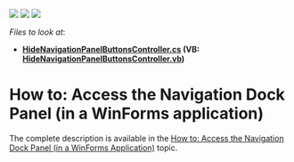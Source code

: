 <!-- default badges list -->
![](https://img.shields.io/endpoint?url=https://codecentral.devexpress.com/api/v1/VersionRange/128587104/15.1.5%2B)
[![](https://img.shields.io/badge/Open_in_DevExpress_Support_Center-FF7200?style=flat-square&logo=DevExpress&logoColor=white)](https://supportcenter.devexpress.com/ticket/details/T275956)
[![](https://img.shields.io/badge/📖_How_to_use_DevExpress_Examples-e9f6fc?style=flat-square)](https://docs.devexpress.com/GeneralInformation/403183)
<!-- default badges end -->
<!-- default file list -->
*Files to look at*:

* **[HideNavigationPanelButtonsController.cs](./CS/Solution43.Module.Win/Controllers/HideNavigationPanelButtonsController.cs) (VB: [HideNavigationPanelButtonsController.vb](./VB/Solution43.Module.Win/Controllers/HideNavigationPanelButtonsController.vb))**
<!-- default file list end -->
# How to: Access the Navigation Dock Panel (in a WinForms application)


The complete description is available in the <a href="http://help.devexpress.com/#eXpressAppFramework/CustomDocument114550">How to: Access the Navigation Dock Panel (in a WinForms Application)</a> topic.

<br/>


